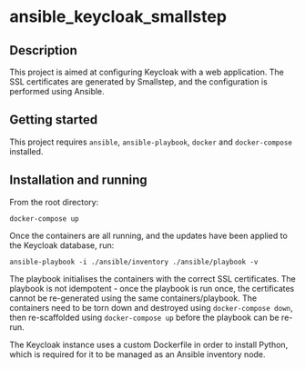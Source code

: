 # ansible_keycloak_smallstep

## Description
This project is aimed at configuring Keycloak with a web application. The SSL certificates are generated by Smallstep, and the configuration is performed using Ansible.

## Getting started
This project requires `ansible`, `ansible-playbook`, `docker` and `docker-compose` installed.

## Installation and running
From the root directory:

`docker-compose up`

Once the containers are all running, and the updates have been applied to the Keycloak database, run:

`ansible-playbook -i ./ansible/inventory ./ansible/playbook -v`

The playbook initialises the containers with the correct SSL certificates. 
The playbook is not idempotent - once the playbook is run once, the certificates cannot be re-generated using the same containers/playbook.
The containers need to be torn down and destroyed using `docker-compose down`, then re-scaffolded using `docker-compose up` before the playbook can be re-run.

The Keycloak instance uses a custom Dockerfile in order to install Python, which is required for it to be managed as an Ansible inventory node.
